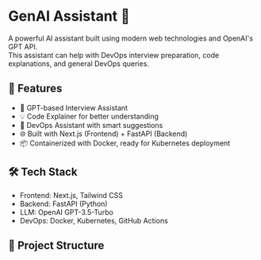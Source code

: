 # GenAI Assistant 🤖

A powerful AI assistant built using modern web technologies and OpenAI's GPT API.  
This assistant can help with DevOps interview preparation, code explanations, and general DevOps queries.

## 🔧 Features

- 🧠 GPT-based Interview Assistant
- 💡 Code Explainer for better understanding
- 🚀 DevOps Assistant with smart suggestions
- 🌐 Built with Next.js (Frontend) + FastAPI (Backend)
- 📦 Containerized with Docker, ready for Kubernetes deployment

## 🛠️ Tech Stack

- Frontend: Next.js, Tailwind CSS
- Backend: FastAPI (Python)
- LLM: OpenAI GPT-3.5-Turbo
- DevOps: Docker, Kubernetes, GitHub Actions

## 📁 Project Structure

